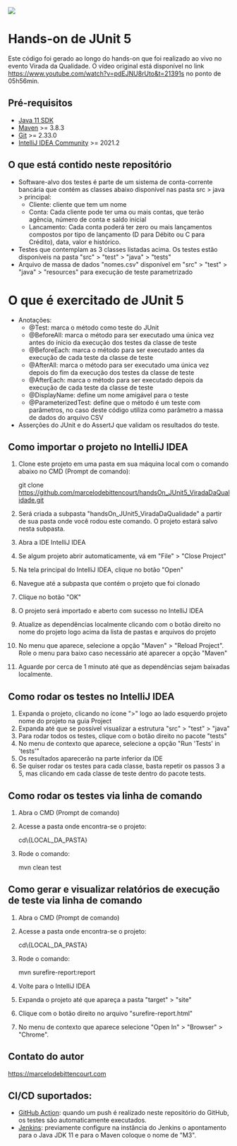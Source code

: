 ![](https://github.com/marcelodebittencourt/handsOn_JUnit5_ViradaDaQualidade/workflows/tests/badge.svg)

# Hands-on de JUnit 5  
Este código foi gerado ao longo do hands-on que foi realizado ao vivo no evento Virada da Qualidade. O vídeo original está disponível no link https://www.youtube.com/watch?v=pdEJNU8rUto&t=21391s no ponto de 05h56min.

## Pré-requisitos
* [Java 11 SDK](https://www.oracle.com/java/technologies/downloads/#java11)
* [Maven](https://maven.apache.org/download.cgi) >= 3.8.3 
* [Git](https://git-scm.com/) >= 2.33.0 
* [IntelliJ IDEA Community](https://www.jetbrains.com/idea/download) >= 2021.2 

## O que está contido neste repositório
* Software-alvo dos testes é parte de um sistema de conta-corrente bancária que contém as classes abaixo disponível nas pasta src > java > principal:
  * Cliente: cliente que tem um nome
  * Conta: Cada cliente pode ter uma ou mais contas, que terão agência, número de conta e saldo inicial
  * Lancamento: Cada conta poderá ter zero ou mais lançamentos compostos por tipo de lançamento (D para Débito ou C para Crédito), data, valor e histórico.
* Testes que contemplam as 3 classes listadas acima. Os testes estão disponíveis na pasta "src" > "test" > "java" > "tests"
* Arquivo de massa de dados "nomes.csv" disponível em "src" > "test" > "java" > "resources" para execução de teste parametrizado

# O que é exercitado de JUnit 5
* Anotações: 
  * @Test: marca o método como teste do JUnit
  * @BeforeAll: marca o método para ser executado uma única vez antes do ínicio da execução dos testes da classe de teste
  * @BeforeEach: marca o método para ser executado antes da execução de cada teste da classe de teste
  * @AfterAll: marca o método para ser executado uma única vez depois do fim da execução dos testes da classe de teste
  * @AfterEach: marca o método para ser executado depois da execução de cada teste da classe de teste
  * @DisplayName: define um nome amigável para o teste
  * @ParameterizedTest: define que o método é um teste com parâmetros, no caso deste código utiliza como parâmetro a massa de dados do arquivo CSV
* Asserções do JUnit e do AssertJ que validam os resultados do teste. 

## Como importar o projeto no IntelliJ IDEA
1. Clone este projeto em uma pasta em sua máquina local com o comando abaixo no CMD (Prompt de comando):
   
   git clone https://github.com/marcelodebittencourt/handsOn_JUnit5_ViradaDaQualidade.git

2. Será criada a subpasta "handsOn_JUnit5_ViradaDaQualidade" a partir de sua pasta onde você rodou este comando. O projeto estará salvo nesta subpasta.
3. Abra a IDE IntelliJ IDEA
4. Se algum projeto abrir automaticamente, vá em "File" > "Close Project"   
5. Na tela principal do IntelliJ IDEA, clique no botão "Open"
6. Navegue até a subpasta que contém o projeto que foi clonado
7. Clique no botão "OK"
8. O projeto será importado e aberto com sucesso no IntelliJ IDEA
9. Atualize as dependências localmente clicando com o botão direito no nome do projeto logo acima da lista de pastas e arquivos do projeto
10. No menu que aparece, selecione a opção "Maven" > "Reload Project". Role o menu para baixo caso necessário até aparecer a opção "Maven"
11. Aguarde por cerca de 1 minuto até que as dependências sejam baixadas localmente. 

## Como rodar os testes no IntelliJ IDEA
1. Expanda o projeto, clicando no ícone ">" logo ao lado esquerdo projeto nome do projeto na guia Project
2. Expanda até que se possível visualizar a estrutura "src" > "test" > "java"
3. Para rodar todos os testes, clique com o botão direito no pacote "tests"
4. No menu de contexto que aparece, selecione a opção "Run 'Tests' in 'tests'"
5. Os resultados aparecerão na parte inferior da IDE
6. Se quiser rodar os testes para cada classe, basta repetir os passos 3 a 5, mas clicando em cada classe de teste dentro do pacote tests.

## Como rodar os testes via linha de comando
1. Abra o CMD (Prompt de comando)
2. Acesse a pasta onde encontra-se o projeto:

   cd\\{LOCAL_DA_PASTA}
3. Rode o comando:

   mvn clean test
   
## Como gerar e visualizar relatórios de execução de teste via linha de comando
1. Abra o CMD (Prompt de comando)
2. Acesse a pasta onde encontra-se o projeto:
   
   cd\\{LOCAL_DA_PASTA}
3. Rode o comando:
   
   mvn surefire-report:report
4. Volte para o IntelliJ IDEA
5. Expanda o projeto até que apareça a pasta "target" > "site"
6. Clique com o botão direito no arquivo "surefire-report.html"
7. No menu de contexto que aparece selecione "Open In" > "Browser" > "Chrome".

## Contato do autor
https://marcelodebittencourt.com

## CI/CD suportados:
* [GitHub Action](https://github.com/marcelodebittencourt/Java_JUnit5_Unit_Test_handsOn_ViradaDaQualidade/blob/master/.github/workflows/test.yml): quando um push é realizado neste repositório do GitHub, os testes são automaticamente executados. 
* [Jenkins](https://github.com/marcelodebittencourt/Java_JUnit5_Unit_Test_handsOn_ViradaDaQualidade/blob/master/pipeline_as_code/Jenkinsfile): previamente configure na instância do Jenkins o apontamento para o Java JDK 11 e para o Maven coloque o nome de "M3".   